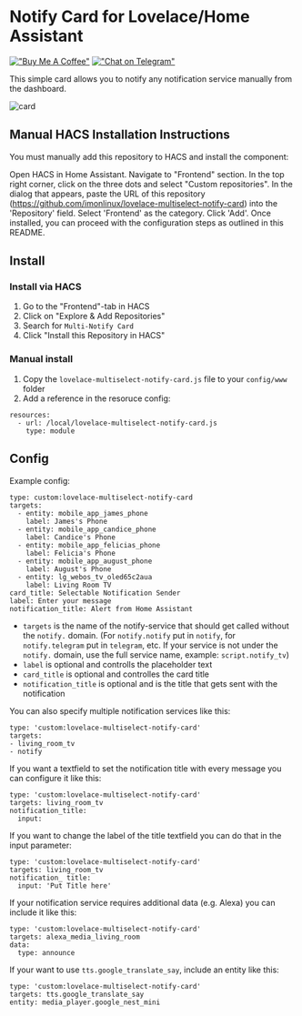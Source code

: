 # Notify Card for Lovelace/Home Assistant

[!["Buy Me A Coffee"](https://img.shields.io/static/v1?label=donate&message=buymeacoffe&color=FFDD00&logo=buymeacoffee&style=flat-square)](https://buymeacoffee.com/bernikr)
[!["Chat on Telegram"](https://img.shields.io/static/v1?label=chat&message=Telegram&color=26A5E4&logo=telegram&style=flat-square)](https://t.me/bernikr)

This simple card allows you to notify any notification service manually from the dashboard.

![card](card.jpg)

## Manual HACS Installation Instructions
You must manually add this repository to HACS and install the component:

Open HACS in Home Assistant.
Navigate to "Frontend" section.
In the top right corner, click on the three dots and select "Custom repositories".
In the dialog that appears, paste the URL of this repository (https://github.com/imonlinux/lovelace-multiselect-notify-card) into the 'Repository' field.
Select 'Frontend' as the category.
Click 'Add'.
Once installed, you can proceed with the configuration steps as outlined in this README.

## Install
### Install via HACS
1. Go to the "Frontend"-tab in HACS
2. Click on "Explore & Add Repositories"
3. Search for `Multi-Notify Card`
5. Click "Install this Repository in HACS"

### Manual install
1. Copy the `lovelace-multiselect-notify-card.js` file to your `config/www` folder
2. Add a reference in the resoruce config:

```
resources:
  - url: /local/lovelace-multiselect-notify-card.js
    type: module
```

## Config
Example config:

```
type: custom:lovelace-multiselect-notify-card
targets:
  - entity: mobile_app_james_phone
    label: James's Phone
  - entity: mobile_app_candice_phone
    label: Candice's Phone
  - entity: mobile_app_felicias_phone
    label: Felicia's Phone
  - entity: mobile_app_august_phone
    label: August's Phone
  - entity: lg_webos_tv_oled65c2aua
    label: Living Room TV
card_title: Selectable Notification Sender
label: Enter your message
notification_title: Alert from Home Assistant
```

- `targets` is the name of the notify-service that should get called without the `notify.` domain. (For `notify.notify` put in `notify`, for `notify.telegram` put in `telegram`, etc. If your service is not under the `notify.` domain, use the full service name, example: `script.notify_tv`)
- `label` is optional and controlls the placeholder text
- `card_title` is optional and controlles the card title
- `notification_title` is optional and is the title that gets sent with the notification

You can also specify multiple notification services like this:

```
type: 'custom:lovelace-multiselect-notify-card'
targets:
- living_room_tv
- notify
```

If you want a textfield to set the notification title with every message you can configure it like this:
```
type: 'custom:lovelace-multiselect-notify-card'
targets: living_room_tv
notification_title:
  input:
```

If you want to change the label of the title textfield you can do that in the input parameter:
```
type: 'custom:lovelace-multiselect-notify-card'
targets: living_room_tv
notification_ title:
  input: 'Put Title here'
```

If your notification service requires additional data (e.g. Alexa) you can include it like this:
```
type: 'custom:lovelace-multiselect-notify-card'
targets: alexa_media_living_room
data:
  type: announce
```

If your want to use `tts.google_translate_say`, include an entity like this:
```
type: 'custom:lovelace-multiselect-notify-card'
targets: tts.google_translate_say
entity: media_player.google_nest_mini
```

